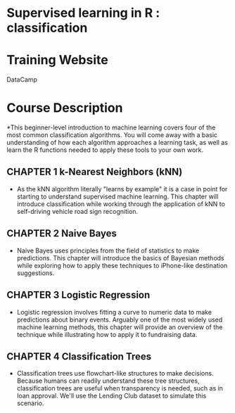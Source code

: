 # Supervised learning in R : classification
# Training Website
DataCamp
# Course Description
*This beginner-level introduction to machine learning covers four of the most common classification algorithms. You will come away with a basic understanding of how each algorithm approaches a learning task, as well as learn the R functions needed to apply these tools to your own work.

## CHAPTER 1 k-Nearest Neighbors (kNN)
* As the kNN algorithm literally "learns by example" it is a case in point for starting to understand supervised machine learning. This chapter will introduce classification while working through the application of kNN to self-driving vehicle road sign recognition.

## CHAPTER 2 Naive Bayes
* Naive Bayes uses principles from the field of statistics to make predictions. This chapter will introduce the basics of Bayesian methods while exploring how to apply these techniques to iPhone-like destination suggestions.

## CHAPTER 3 Logistic Regression
* Logistic regression involves fitting a curve to numeric data to make predictions about binary events. Arguably one of the most widely used machine learning methods, this chapter will provide an overview of the technique while illustrating how to apply it to fundraising data.

## CHAPTER 4 Classification Trees
* Classification trees use flowchart-like structures to make decisions. Because humans can readily understand these tree structures, classification trees are useful when transparency is needed, such as in loan approval. We'll use the Lending Club dataset to simulate this scenario.
